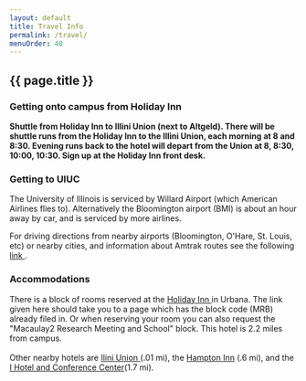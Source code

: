 ```yaml
---
layout: default
title: Travel Info
permalink: /travel/
menuOrder: 40
---
```


## {{ page.title }}	      


###	Getting onto campus from Holiday Inn
	
__Shuttle from Holiday Inn to Illini Union (next to Altgeld).
There will be shuttle runs from the Holiday Inn to the Illini Union,
each morning at 8 and 8:30. Evening runs back to the hotel will depart
from the Union at 8, 8:30, 10:00, 10:30. Sign up at the Holiday Inn front
desk.__


### Getting to UIUC

The University of Illinois is serviced by Willard
Airport (which American Airlines flies to).
Alternatively the Bloomington airport (BMI) is about
an hour away by car, and is serviced by more airlines.  

For driving directions from nearby airports
(Bloomington, O'Hare, St. Louis, etc) or nearby
cities, and information about Amtrak routes see the
following <a href="http://illinois.edu/find/directions.html"> link </a>.


<h3> Accommodations </h3>

There is a block of rooms reserved at the <a href="http://www.holidayinn.com/redirect?path=hd&amp;brandCode=hi&amp;localeCode=en&amp;regionCode=1&amp;hotelCode=CMIUB&amp;_PMID=99801505&amp;GPC=MRB"> Holiday Inn </a>
in Urbana.  The link given here should take you to a
page which has the block code (MRB) already filed in.  Or
when reserving your room you can also request the "Macaulay2
Research Meeting and School" block.  This hotel is 2.2 miles
from campus.
<br><br>
Other nearby hotels are <a href="http://tinyurl.com/nj96zmr"> Ilini Union </a>
(.01 mi),
the <a href="http://tinyurl.com/pgvj4m7">Hampton
Inn</a> (.6 mi), and the <a href="http://tinyurl.com/ozgstw9">
I Hotel and Conference Center</a>(1.7 mi).  
